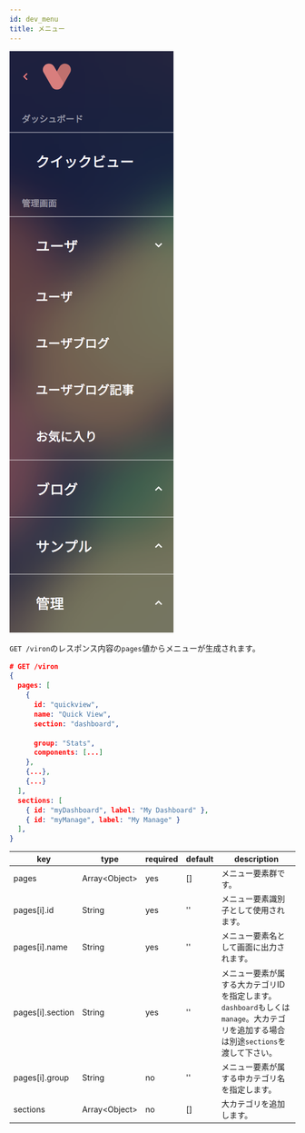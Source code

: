 ```yaml
---
id: dev_menu
title: メニュー
---
```


![menu](./assets/menu.png)

`GET /viron`のレスポンス内容の`pages`値からメニューが生成されます。

```json
# GET /viron
{
  pages: [
    {
      id: "quickview",
      name: "Quick View",
      section: "dashboard",

      group: "Stats",
      components: [...]
    },
    {...},
    {...}
  ],
  sections: [
    { id: "myDashboard", label: "My Dashboard" },
    { id: "myManage", label: "My Manage" }
  ],
}
```

| key | type | required | default | description |
| ---- | ---- | -------- | ------- | ----------- |
| pages | Array\<Object\> | yes | [] | メニュー要素群です。 |
| pages[i].id | String | yes | '' | メニュー要素識別子として使用されます。 |
| pages[i].name | String | yes | '' | メニュー要素名として画面に出力されます。 |
| pages[i].section | String | yes | '' | メニュー要素が属する大カテゴリIDを指定します。`dashboard`もしくは`manage`。大カテゴリを追加する場合は別途`sections`を渡して下さい。|
| pages[i].group | String | no | '' | メニュー要素が属する中カテゴリ名を指定します。 |
| sections | Array\<Object\> | no | [] | 大カテゴリを追加します。 |
